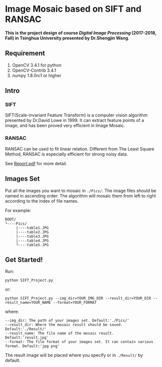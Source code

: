 # Image Mosaic based on SIFT and RANSAC
**This is the project design of course *Digital Image Processing* (2017-2018, Fall) in Tsinghua University presented by Dr.Shengjin Wang**.

## Requirement
1. OpenCV 3.4.1 for python
2. OpenCV-Contrib 3.4.1
3. numpy 1.8.0rc1 or higher

## Intro
### SIFT
SIFT(Scale-invariant Feature Transform) is a computer vision algorithm presented by Dr.David Lowe in 1999. It can extract feature points of a image, and has been proved very efficient in Image Mosaic.

### RANSAC
RANSAC can be used to fit linear relation. Different from The Least Square Method, RANSAC is especially efficient for strong noisy data.

See [Report.pdf](https://github.com/raxxerwan/SIFT_RANSAC/blob/master/Report.pdf) for more detail.

## Images Set
Put all the images you want to mosaic in `./Pics/`. The image files should be named in ascending order. The algorithm will mosaic them from left to right according to the index of file names.

For example:
```
ROOT/
└----Pics/
     |----table1.JPG
     |----table2.JPG
     |----table3.JPG
     |----table4.JPG
     └----table5.JPG
```

## Get Started!
Run:
```
python SIFT_Project.py
```
or:
```
python SIFT_Project.py --img_dir=YOUR_IMG_DIR --result_dir=YOUR_DIR --result_name=YOUR_NAME --format=YOUR_FORMAT
```
where:
```
--img_dir: The path of your images set. Default:'./Pics/'
--result_dir: Where the mosaic result should be saved. Default:'./Result/'
--result_name: The file name of the mosaic result. Default:'result.jpg'
--format: The file format of your images set. It can contain various format. Default:'jpg png'
```
The result image will be placed where you specify or in `./Result/` by default.
